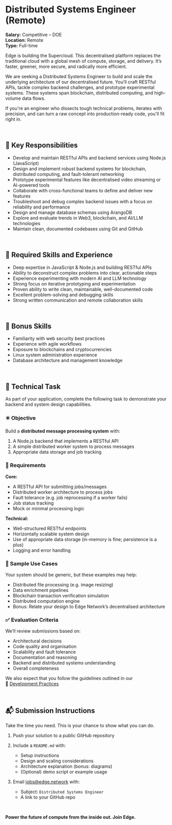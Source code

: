 # Distributed Systems Engineer (Remote)

**Salary:** Competitive – DOE  
**Location:** Remote  
**Type:** Full-time  

Edge is building the Supercloud. This decentralised platform replaces the traditional cloud with a global mesh of compute, storage, and delivery. It’s faster, greener, more secure, and radically more efficient.

We are seeking a Distributed Systems Engineer to build and scale the underlying architecture of our decentralised future. You’ll craft RESTful APIs, tackle complex backend challenges, and prototype experimental systems. These systems span blockchain, distributed computing, and high-volume data flows.

If you're an engineer who dissects tough technical problems, iterates with precision, and can turn a raw concept into production-ready code, you'll fit right in.

<br>

## 🔧 Key Responsibilities

- Develop and maintain RESTful APIs and backend services using Node.js (JavaScript) 
- Design and implement robust backend systems for blockchain, distributed computing, and fault-tolerant networking  
- Prototype experimental features like decentralised video streaming or AI-powered tools  
- Collaborate with cross-functional teams to define and deliver new features  
- Troubleshoot and debug complex backend issues with a focus on reliability and performance  
- Design and manage database schemas using ArangoDB  
- Explore and evaluate trends in Web3, blockchain, and AI/LLM technologies  
- Maintain clean, documented codebases using Git and GitHub  

<br>

## 🧠 Required Skills and Experience

- Deep expertise in JavaScript & Node.js and building RESTful APIs  
- Ability to deconstruct complex problems into clear, actionable steps  
- Experience experimenting with modern AI and LLM technology  
- Strong focus on iterative prototyping and experimentation  
- Proven ability to write clean, maintainable, well-documented code  
- Excellent problem-solving and debugging skills  
- Strong written communication and remote collaboration skills  

<br>

## 🧩 Bonus Skills

- Familiarity with web security best practices  
- Experience with agile workflows  
- Exposure to blockchains and cryptocurrencies  
- Linux system administration experience  
- Database architecture and management knowledge  

<br>

## 🧪 Technical Task

As part of your application, complete the following task to demonstrate your backend and system design capabilities.

### ✴️ Objective

Build a **distributed message processing system** with:

1. A Node.js backend that implements a RESTful API  
2. A simple distributed worker system to process messages  
3. Appropriate data storage and job tracking

### 📌 Requirements

**Core:**
- A RESTful API for submitting jobs/messages
- Distributed worker architecture to process jobs
- Fault tolerance (e.g. job reprocessing if a worker fails)
- Job status tracking
- Mock or minimal processing logic

**Technical:**
- Well-structured RESTful endpoints
- Horizontally scalable system design
- Use of appropriate data storage (in-memory is fine; persistence is a plus)
- Logging and error handling

### 🧪 Sample Use Cases

Your system should be generic, but these examples may help:

- Distributed file processing (e.g. image resizing)
- Data enrichment pipelines
- Blockchain transaction verification simulation
- Distributed computation engine
- Bonus: Relate your design to Edge Network’s decentralised architecture

### ✅ Evaluation Criteria

We’ll review submissions based on:

- Architectural decisions
- Code quality and organisation
- Scalability and fault tolerance
- Documentation and reasoning
- Backend and distributed systems understanding
- Overall completeness

We also expect that you follow the guidelines outlined in our  
📖 [Development Practices](https://github.com/edge/jobs/blob/master/development-practices.md)

<br>

## 📬 Submission Instructions

Take the time you need. This is your chance to show what you can do.

1. Push your solution to a public GitHub repository  
2. Include a `README.md` with:
   - Setup instructions
   - Design and scaling considerations
   - Architecture explanation (bonus: diagrams)
   - (Optional) demo script or example usage

3. Email [jobs@edge.network](mailto:jobs@edge.network) with:
   - Subject: `Distributed Systems Engineer`
   - A link to your GitHub repo

<br>

**Power the future of compute from the inside out. Join Edge.**
